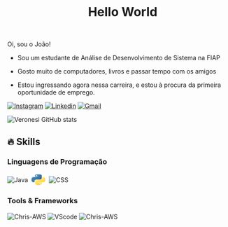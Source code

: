 <!--título-->
<div id="user-content-toc">
  <ul align="center">
    <summary><h1 style="display: inline-block">Hello World</h1></summary>   
</div>

##

<!-- Presentation -->
<p>
  Oi, sou o João!

  - Sou um estudante de Análise de Desenvolvimento de Sistema na FIAP

  - Gosto muito de computadores, livros e passar tempo com os amigos

  - Estou ingressando agora nessa carreira, e estou à procura da primeira oportunidade de emprego.
</p>

<!-- Links -->
[![Instagram](https://img.shields.io/badge/Instagram-E4405F?style=for-the-badge&logo=instagram&logoColor=white)](https://www.instagram.com/jvveronesi/)
[![Linkedin](https://img.shields.io/badge/LinkedIn-0077B5?style=for-the-badge&logo=linkedin&logoColor=white)](https://www.linkedin.com/in/joão-victor-veronesi-734897276/)
[![Gmail](https://img.shields.io/badge/Gmail-D14836?style=for-the-badge&logo=gmail&logoColor=white)](https://mail.google.com/mail/u/0/?tab=rm&ogbl#inbox?compose=CllgCJTHVmfWTLXzDkksDmTNHdXpGPmmBVwtlcTrMzczDLzfcpwKvzPKcMMQzMGZNSXZQqPHhrL)

![Veronesi GitHub stats](https://github-readme-stats.vercel.app/api?username=veronesi30&show_icons=true&theme=dracula)

## 🔥 Skills
<!-- Skills: Programming Languages -->
  <div style="flex-basis: 48%;">
    <h3>Linguagens de Programação</h3>
    <img align="center" alt="Java" height="35" width="40"src="https://cdn.jsdelivr.net/gh/devicons/devicon@latest/icons/java/java-original.svg">
    <img align="center" alt="Python" height="30" width="40" src="https://raw.githubusercontent.com/devicons/devicon/master/icons/python/python-original.svg">
    <img align="center" alt="CSS" height="30" width="40" src="https://cdn.jsdelivr.net/gh/devicons/devicon@latest/icons/sqldeveloper/sqldeveloper-original.svg" />
  </div>
  
  <!-- Skills: Tools & Frameworks -->
  <div style="flex-basis: 48%;">
    <h3>Tools & Frameworks</h3>
    <img align="center" alt="Chris-AWS" height="30" width="40" src="https://cdn.jsdelivr.net/gh/devicons/devicon@latest/icons/intellij/intellij-original.svg">
    <img align="center" alt="VScode" height="30" width="40" src="https://cdn.jsdelivr.net/gh/devicons/devicon/icons/vscode/vscode-original.svg">
    <img align="center" alt="Chris-AWS" height="30" width="40" src="https://cdn.jsdelivr.net/gh/devicons/devicon/icons/git/git-original.svg">
          
  </div>
